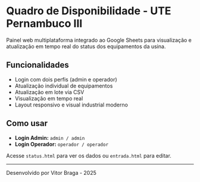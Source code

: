 # Quadro de Disponibilidade - UTE Pernambuco III

Painel web multiplataforma integrado ao Google Sheets para visualização e atualização em tempo real do status dos equipamentos da usina.

## Funcionalidades

- Login com dois perfis (admin e operador)
- Atualização individual de equipamentos
- Atualização em lote via CSV
- Visualização em tempo real
- Layout responsivo e visual industrial moderno

## Como usar

- **Login Admin:** `admin / admin`
- **Login Operador:** `operador / operador`

Acesse `status.html` para ver os dados ou `entrada.html` para editar.

---

Desenvolvido por Vitor Braga - 2025

